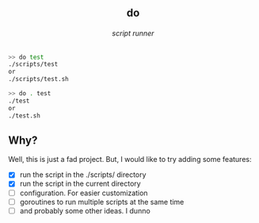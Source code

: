 <div align=center>
        
  ## do
  ###### _script runner_
  
</div>

```sh
>> do test
./scripts/test
or
./scripts/test.sh

>> do . test
./test
or
./test.sh
```

## Why?

Well, this is just a fad project.
But, I would like to try adding some features:
- [x] run the script in the ./scripts/ directory
- [x] run the script in the current directory
- [ ] configuration. For easier customization
- [ ] goroutines to run multiple scripts at the same time
- [ ] and probably some other ideas. I dunno

